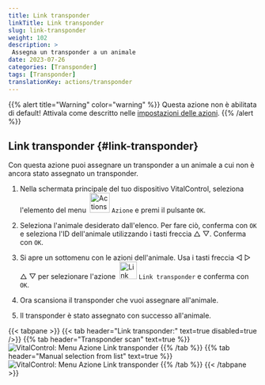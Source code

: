 ```yaml
---
title: Link transponder
linkTitle: Link transponder
slug: link-transponder
weight: 102
description: >
 Assegna un transponder a un animale
date: 2023-07-26
categories: [Transponder]
tags: [Transponder]
translationKey: actions/transponder
---
```

{{% alert title="Warning" color="warning" %}}
Questa azione non è abilitata di default! Attivala come descritto nelle [impostazioni delle azioni](../settings/).
{{% /alert %}}

## Link transponder {#link-transponder}

Con questa azione puoi assegnare un transponder a un animale a cui non è ancora stato assegnato un transponder.

1. Nella schermata principale del tuo dispositivo VitalControl, seleziona l'elemento del menu &nbsp;<img src="/icons/actions.svg" width="40" align="bottom" alt="Actions" /> `Azione` e premi il pulsante `OK`.

2. Seleziona l'animale desiderato dall'elenco. Per fare ciò, conferma con `OK` e seleziona l'ID dell'animale utilizzando i tasti freccia △ ▽. Conferma con `OK`.

3. Si apre un sottomenu con le azioni dell'animale. Usa i tasti freccia ◁ ▷ △ ▽ per selezionare l'azione &nbsp;<img src="/icons/actions/link-transponder.svg" width="35" align="bottom" alt="Link transponder" /> `Link transponder` e conferma con `OK`.

4. Ora scansiona il transponder che vuoi assegnare all'animale.

5. Il transponder è stato assegnato con successo all'animale.

{{< tabpane >}}
{{< tab header="Link transponder:" text=true disabled=true />}}
{{% tab header="Transponder scan" text=true %}}
![VitalControl: Menu Azione Link transponder](../images/linktransponder-scan.png "Link transponder")
{{% /tab %}}
{{% tab header="Manual selection from list" text=true %}}
![VitalControl: Menu Azione Link transponder](../images/linktransponder.png "Link transponder")
{{% /tab %}}
{{< /tabpane >}}
